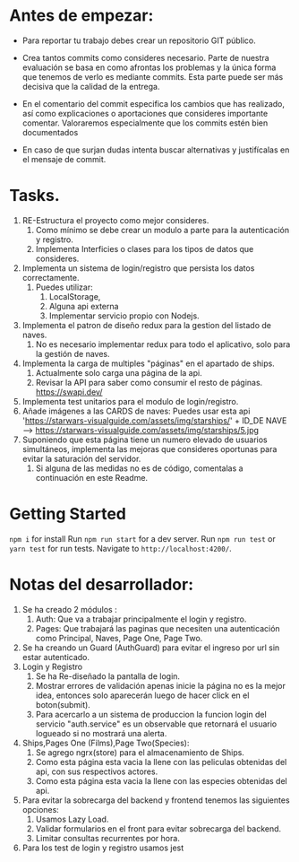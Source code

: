 # Antes de empezar:
- Para reportar tu trabajo debes crear un repositorio GIT público.

- Crea tantos commits como consideres necesario. Parte de nuestra evaluación se basa en como afrontas los problemas y la única forma que tenemos de verlo es mediante commits. Esta parte puede ser más decisiva que la calidad de la entrega.
- En el comentario del commit especifica los cambios que has realizado, así como explicaciones o aportaciones que consideres importante comentar. Valoraremos especialmente que los commits estén bien documentados
- En caso de que surjan dudas intenta buscar alternativas y justifícalas en el mensaje de commit.

# Tasks.

1.  RE-Estructura el proyecto como mejor consideres. 
    1.  Como mínimo se debe crear un modulo a parte para la autenticación y registro.
    2.  Implementa Interficies  o clases  para los tipos de datos que consideres.
2. Implementa un sistema de login/registro que persista los datos correctamente.
   1. Puedes utilizar:
      1. LocalStorage, 
      2. Alguna api externa
      3. Implementar servicio propio con Nodejs.
3. Implementa el patron de diseño redux para la gestion del listado de naves.
   1. No es necesario implementar redux para todo el aplicativo, solo para la gestión de naves.
4.  Implementa la carga de multiples "páginas" en el apartado de ships.
    1.   Actualmente solo carga una página de la api.
    2.   Revisar la API para saber como consumir el resto de páginas. https://swapi.dev/
5.  Implementa test unitarios para el modulo de login/registro.
6.  Añade imágenes a las CARDS de naves: Puedes usar esta api  'https://starwars-visualguide.com/assets/img/starships/' + ID_DE NAVE -->  https://starwars-visualguide.com/assets/img/starships/5.jpg
7.  Suponiendo que esta página tiene un numero elevado de usuarios simultáneos, implementa las mejoras que consideres oportunas para evitar la saturación del servidor.
    1.  Si alguna de las medidas no es de código, comentalas a continuación en este Readme.


# Getting Started 

`npm i`  for install
Run `npm run start` for a dev server.
Run `npm run test` or `yarn test` for run tests.
Navigate to `http://localhost:4200/`.


# Notas del desarrollador:

1.  Se ha creado 2 módulos :
    1.  Auth: Que va a trabajar principalmente el login y registro.
    2.  Pages: Que trabajará las paginas que necesiten una autenticación como Principal, Naves, Page One, Page Two.
2.  Se ha creando un Guard (AuthGuard) para evitar el ingreso por url sin estar autenticado.
3.  Login y Registro
    1.  Se ha Re-diseñado la pantalla de login.
    2.  Mostrar errores de validación apenas inicie la página no es la mejor idea, entonces solo aparecerán luego de hacer click en el boton(submit).
    3.  Para acercarlo a un sistema de produccion la funcion login del servicio "auth.service" es un observable que retornará el usuario logueado si no mostrará una alerta.
4.  Ships,Pages One (Films),Page Two(Species):
    1.  Se agrego ngrx(store) para el almacenamiento de Ships.
    2.  Como esta página esta vacia la llene con las peliculas obtenidas del api, con sus respectivos actores.
    2.  Como esta página esta vacia la llene con las especies obtenidas del api.
5.  Para evitar la sobrecarga del backend y frontend tenemos las siguientes opciones:
    1.  Usamos Lazy Load.
    2.  Validar formularios en el front para evitar sobrecarga del backend. 
    3.  Limitar consultas recurrentes por hora.
6.  Para los test de login y registro usamos jest
